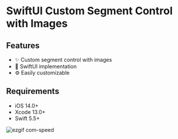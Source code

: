 # SwiftUI Custom Segment Control with Images

## Features

- ✨ Custom segment control with images
- 🚀 SwiftUI implementation
- ⚙️ Easily customizable

## Requirements

- iOS 14.0+
- Xcode 13.0+
- Swift 5.5+

![ezgif com-speed](https://github.com/madhurirathaur/SegmentWithImage-SwiftUI/assets/832029/ced4f3d1-4875-48e5-96f1-1b00867a3d9a)
